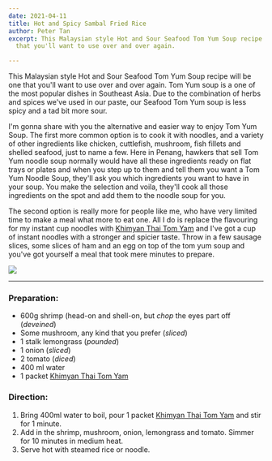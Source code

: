 ```yaml
---
date: 2021-04-11
title: Hot and Spicy Sambal Fried Rice
author: Peter Tan
excerpt: This Malaysian style Hot and Sour Seafood Tom Yum Soup recipe will be one
  that you'll want to use over and over again.

---
```

This Malaysian style Hot and Sour Seafood Tom Yum Soup recipe will be one that you'll want to use over and over again. Tom Yum soup is a one of the most popular dishes in Southeast Asia. Due to the combination of herbs and spices we've used in our paste, our Seafood Tom Yum soup is less spicy and a tad bit more sour.

I'm gonna share with you the alternative and easier way to enjoy Tom Yum Soup. The first more common option is to cook it with noodles, and a variety of other ingredients like chicken, cuttlefish, mushroom, fish fillets and shelled seafood, just to name a few. Here in Penang, hawkers that sell Tom Yum noodle soup normally would have all these ingredients ready on flat trays or plates and when you step up to them and tell them you want a Tom Yum Noodle Soup, they'll ask you which ingredients you want to have in your soup. You make the selection and voila, they'll cook all those ingredients on the spot and add them to the noodle soup for you.

The second option is really more for people like me, who have very limited time to make a meal what more to eat one. All I do is replace the flavouring for my instant cup noodles with [Khimyan Thai Tom Yam](https://khimyancurry.com/projects/3d-graff/) and I've got a cup of instant noodles with a stronger and spicier taste. Throw in a few sausage slices, some slices of ham and an egg on top of the tom yum soup and you've got yourself a meal that took mere minutes to prepare.

![](/uploads/tom-yum-seafood-soup.jpg)

***

### **Preparation:**

* 600g shrimp (head-on and shell-on, but _chop_ the eyes part off (_deveined_)
* Some mushroom, any kind that you prefer (_sliced_)
* 1 stalk lemongrass (_pounded_)
* 1 onion (_sliced_)
* 2 tomato (_diced_)
* 400 ml water
* 1 packet [Khimyan Thai Tom Yam](https://khimyancurry.com/projects/3d-graff/)

### **Direction:**

1. Bring 400ml water to boil, pour 1 packet [Khimyan Thai Tom Yam](https://khimyancurry.com/projects/3d-graff/) and stir for 1 minute.
2. Add in the shrimp, mushroom, onion, lemongrass and tomato. Simmer for 10 minutes in medium heat.
3. Serve hot with steamed rice or noodle.